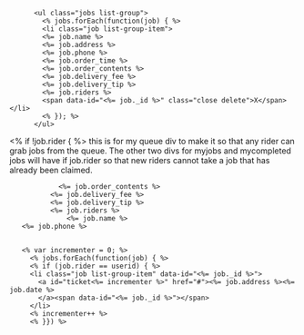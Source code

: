 
          <ul class="jobs list-group">
            <% jobs.forEach(function(job) { %>
            <li class="job list-group-item">
            <%= job.name %>
            <%= job.address %> 
            <%= job.phone %>
            <%= job.order_time %>
            <%= job.order_contents %>
            <%= job.delivery_fee %>
            <%= job.delivery_tip %>
            <%= job.riders %>
            <span data-id="<%= job._id %>" class="close delete">X</span></li>
            <% }); %>
          </ul>

  <% if !job.rider { %> this is for my queue div to make it so that any rider can grab jobs from the queue.  The other two divs for myjobs and mycompleted jobs will have if job.rider so that new riders cannot take a job that has already been claimed.

                <%= job.order_contents %> 
              <%= job.delivery_fee %> 
              <%= job.delivery_tip %> 
              <%= job.riders %> 
                  <%= job.name %> 
       <%= job.phone %> 


       <% var incrementer = 0; %>
         <% jobs.forEach(function(job) { %>
         <% if (job.rider == userid) { %>
         <li class="job list-group-item" data-id="<%= job._id %>">
           <a id="ticket<%= incrementer %>" href="#"><%= job.address %><%= job.date %>
           </a><span data-id="<%= job._id %>"></span>
         </li>
         <% incrementer++ %>
         <% }}) %>